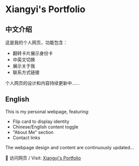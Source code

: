 # Xiangyi's Portfolio

## 中文介绍
这是我的个人网页，功能包含：  
- 翻转卡片展示身份卡  
- 中英文切换  
- 展示关于我  
- 联系方式链接  

个人网页的设计和内容持续更新中……  

## English
This is my personal webpage, featuring:  
- Flip card to display identity  
- Chinese/English content toggle  
- "About Me" section  
- Contact links  

The webpage design and content are continuously updated…  

🔗 访问网页 / Visit: [Xiangyi's Portfolio](https://xiangyi-zhou.github.io/)
